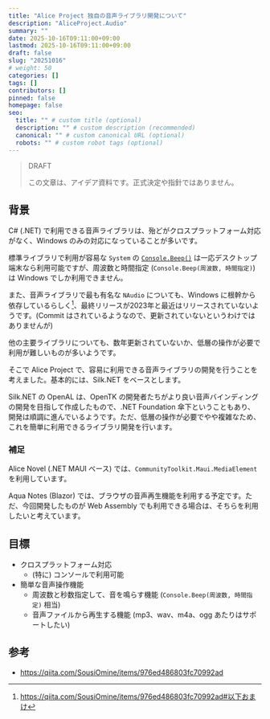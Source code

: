 ```yaml
---
title: "Alice Project 独自の音声ライブラリ開発について"
description: "AliceProject.Audio"
summary: ""
date: 2025-10-16T09:11:00+09:00
lastmod: 2025-10-16T09:11:00+09:00
draft: false
slug: "20251016"
# weight: 50
categories: []
tags: []
contributors: []
pinned: false
homepage: false
seo:
  title: "" # custom title (optional)
  description: "" # custom description (recommended)
  canonical: "" # custom canonical URL (optional)
  robots: "" # custom robot tags (optional)
---
```


> DRAFT
> 
> この文章は、アイデア資料です。正式決定や指針ではありません。

## 背景

C# (.NET) で利用できる音声ライブラリは、殆どがクロスプラットフォーム対応がなく、Windows のみの対応になっていることが多いです。

標準ライブラリで利用が容易な `System` の [`Console.Beep()`](https://learn.microsoft.com/dotnet/api/system.console.beep) は一応デスクトップ端末なら利用可能ですが、周波数と時間指定 (`Console.Beep(周波数, 時間指定)`) は Windows でしか利用できません。

また、音声ライブラリで最も有名な `NAudio` についても、Windows に根幹から依存しているらしく[^n]、最終リリースが2023年と最近はリリースされていないようです。(Commit はされているようなので、更新されていないというわけではありませんが)

[^n]: <https://qiita.com/SousiOmine/items/976ed486803fc70992ad#以下おまけ>

他の主要ライブラリについても、数年更新されていないか、低層の操作が必要で利用が難しいものが多いようです。

そこで Alice Project で、容易に利用できる音声ライブラリの開発を行うことを考えました。基本的には、Silk.NET をベースとします。

Silk.NET の OpenAL は、OpenTK の開発者たちがより良い音声バインディングの開発を目指して作成したもので、.NET Foundation 傘下ということもあり、開発は順調に進んでいるようです。ただ、低層の操作が必要でやや複雑なため、これを簡単に利用できるライブラリ開発を行います。

### 補足

Alice Novel (.NET MAUI ベース) では、`CommunityToolkit.Maui.MediaElement` を利用しています。

Aqua Notes (Blazor) では、ブラウザの音声再生機能を利用する予定です。ただ、今回開発したものが Web Assembly でも利用できる場合は、そちらを利用したいと考えています。

## 目標

- クロスプラットフォーム対応
  - (特に) コンソールで利用可能
- 簡単な音声操作機能
  - 周波数と秒数指定して、音を鳴らす機能 (`Console.Beep(周波数, 時間指定)` 相当)
  - 音声ファイルから再生する機能 (mp3、wav、m4a、ogg あたりはサポートしたい)

## 参考

- <https://qiita.com/SousiOmine/items/976ed486803fc70992ad>
